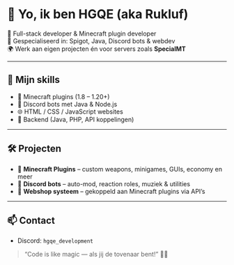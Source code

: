 # 👋 Yo, ik ben HGQE (aka Rukluf)

🎯 Full-stack developer & Minecraft plugin developer  
🧠 Gespecialiseerd in: Spigot, Java, Discord bots & webdev  
🌍 Werk aan eigen projecten én voor servers zoals **SpecialMT**

---

## 🚀 Mijn skills
- 🧱 Minecraft plugins (1.8 – 1.20+)
- 🤖 Discord bots met Java & Node.js
- 🌐 HTML / CSS / JavaScript websites
- 🔐 Backend (Java, PHP, API koppelingen)

---

## 🛠️ Projecten
- 🧩 **Minecraft Plugins** – custom weapons, minigames, GUIs, economy en meer
- 🤖 **Discord bots** – auto-mod, reaction roles, muziek & utilities
- 🛒 **Webshop systeem** – gekoppeld aan Minecraft plugins via API’s

---

## 📫 Contact
- Discord: `hgqe_development`

> “Code is like magic — als jij de tovenaar bent!” 🧙‍♂️
